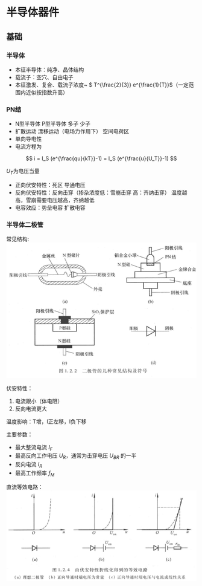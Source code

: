 # 半导体器件

## 基础

### 半导体

* 本征半导体：纯净、晶体结构
* 载流子：空穴、自由电子
* 本征激发、复合、载流子浓度~ $ T^{\frac{2}{3}} e^{\frac{1}{T}}$（一定范围内近似按指数升高）

### PN结

* N型半导体 P型半导体 多子 少子
* 扩散运动 漂移运动（电场力作用下） 空间电荷区
* 单向导电性
* 电流方程为

$$
i = I_S (e^{\frac{qu}{kT}}-1) = I_S (e^{\frac{u}{U_T}}-1)
$$

$U_T$为电压当量

* 正向伏安特性：死区 导通电压
* 反向伏安特性：反向击穿（掺杂浓度低：雪崩击穿 高：齐纳击穿）
  温度越高，雪崩需要电压越高，齐纳越低
* 电容效应：势垒电容 扩散电容

### 半导体二极管

常见结构:
![image1](image1.png)

伏安特性：

1. 电流跟小（体电阻）
2. 反向电流更大

温度影响：T增，I正左移，I负下移

主要参数：

* 最大整流电流 $I_F$
* 最高反向工作电压 $U_R$，通常为击穿电压 $U_{BR}$ 的一半
* 反向电流 $I_R$
* 最高工作频率 $f_M$

直流等效电路：
![image2](image2.png)
